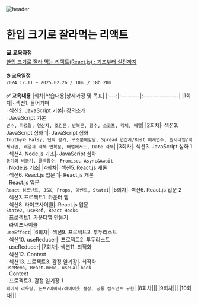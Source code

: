 ![header](https://capsule-render.vercel.app/api?type=waving&color=CDE0FF&height=300&section=header&text=React&fontSize=90)

# 한입 크기로 잘라먹는 리액트
**💻 교육과정** <br> [한입 크기로 잘라 먹는 리액트(React.js) : 기초부터 실전까지](https://www.inflearn.com/course/%ED%95%9C%EC%9E%85-%EB%A6%AC%EC%95%A1%ED%8A%B8)<br><br>
**⏰ 교육일정** <br> `2024.12.11 ~ 2025.02.26 / 10회 / 18h 28m`<br><br>
**✅ 교육내용**
|회차|학습내용|상세과정 및 목표|
|:---:|:--------|:---------------|
|1회차|∙ 섹션1. 들어가며<br>∙ 섹션2. JavaScript 기본|∙ 강의소개<br>∙ JavaScript 기본<br>`변수, 자료형, 연산자, 조건문, 반복문, 함수, 스코프, 객체, 배열`|
|2회차|∙ 섹션3. JavaScript 심화 1|∙ JavaScript 심화<br>`Truthy와 Falsy, 단락 평가, 구조분해할당, Spread 연산자/Rest 매개변수, 원시타입/객체타입, 배열과 객체 반복문, 배열메서드, Date 객체`|
|3회차|∙ 섹션3. JavaScript 심화 1<br>∙ 섹션4. Node.js 기초|∙ JavaScript 심화<br>`동기와 비동기, 콜백함수, Promise, Async&Await`<br>∙ Node.js 기초|
|4회차|∙ 섹션5. React.js 개론<br>∙ 섹션6. React.js 입문 1|∙ React.js 개론<br>∙ React.js 입문<br>`React 컴포넌트, JSX, Props, 이벤트, State1`|
|5회차|∙ 섹션6. React.js 입문 2<br>∙ 섹션7. 프로젝트1. 카운터 앱<br>∙ 섹션8. 라이프사이클|∙ React.js 입문<br>`State2, useRef, React Hooks`<br>∙ 프로젝트1. 카운터앱 만들기<br>∙ 라이프사이클<br>`useEffect`|
|6회차|∙ 섹션9. 프로젝트2. 투두리스트<br>∙ 섹션10. useReducer|∙ 프로젝트2. 투두리스트<br>∙ useReducer|
|7회차|∙ 섹션11. 최적화<br>∙ 섹션12. Context<br>∙ 섹션13. 프로젝트3. 감정 일기장|∙ 최적화<br>`useMemo, React.memo, useCallback`<br>∙ Context<br>∙ 프로젝트3. 감정 일기장 1<br>`페이지 라우팅, 폰트/이미지/레이아웃 설정, 공통 컴포넌트 구현`|
|8회차|||
|9회차|||
|10회차|||
